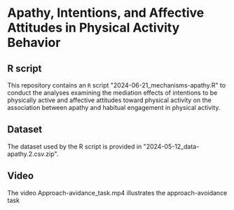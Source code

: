 # Apathy, Intentions, and Affective Attitudes in Physical Activity Behavior


## R script
This repository contains an `R` script "2024-06-21_mechanisms-apathy.R" to conduct the analyses examining the mediation effects of intentions to be physically active and affective attitudes toward physical activity on the association between apathy and habitual engagement in physical activity. 

## Dataset
The dataset used by the R script is provided in "2024-05-12_data-apathy.2.csv.zip".

## Video
The video Approach-avidance_task.mp4 illustrates the approach-avoidance task
